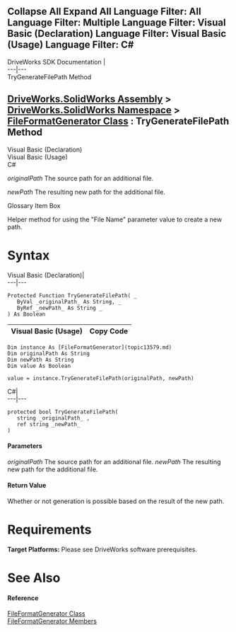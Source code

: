        

 Collapse All Expand All  Language Filter: All  Language Filter: Multiple  Language Filter: Visual Basic (Declaration) Language Filter: Visual Basic (Usage) Language Filter: C#  
---  
DriveWorks SDK Documentation  |   
---|---  
TryGenerateFilePath Method   
  
[DriveWorks.SolidWorks Assembly](topic13342.md) > [DriveWorks.SolidWorks Namespace](topic13345.md) > [FileFormatGenerator Class](topic13579.md) : TryGenerateFilePath Method  
---  
  
Visual Basic (Declaration)    
Visual Basic (Usage)    
C# 

_originalPath_
    The source path for an additional file.

_newPath_
    The resulting new path for the additional file.

Glossary Item Box

Helper method for using the "File Name" parameter value to create a new path. 

# Syntax

Visual Basic (Declaration)|   
---|---  
      
    
    Protected Function TryGenerateFilePath( _
       ByVal _originalPath_ As String, _
       ByRef _newPath_ As String _
    ) As Boolean  
  
Visual Basic (Usage)| Copy Code  
---|---  
      
    
    Dim instance As [FileFormatGenerator](topic13579.md)
    Dim originalPath As String
    Dim newPath As String
    Dim value As Boolean
     
    value = instance.TryGenerateFilePath(originalPath, newPath)  
  
C#|   
---|---  
      
    
    protected bool TryGenerateFilePath( 
       string _originalPath_ ,
       ref string _newPath_
    )  
  
#### Parameters

 _originalPath_
    The source path for an additional file.
_newPath_
    The resulting new path for the additional file.

#### Return Value

Whether or not generation is possible based on the result of the new path.

# Requirements

**Target Platforms:** Please see DriveWorks software prerequisites.

# See Also

#### Reference

[FileFormatGenerator Class](topic13579.md)   
[FileFormatGenerator Members](topic13580.md)


